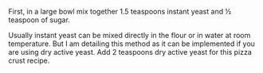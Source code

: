 First, in a large bowl mix together 1.5 teaspoons instant yeast and ½ teaspoon of sugar.

Usually instant yeast can be mixed directly in the flour or in water at room temperature.
But I am detailing this method as it can be implemented if you are using dry active yeast.
Add 2 teaspoons dry active yeast for this pizza crust recipe.
